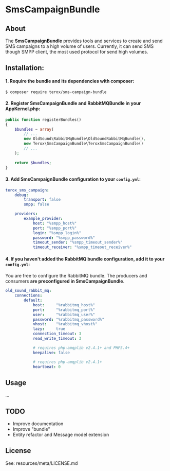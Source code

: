 # SmsCampaignBundle

## About

The **SmsCampaignBundle** provides tools and services to create and send SMS campaigns to a high volume of users. Currently,
it can send SMS though SMPP client, the most used protocol for send high volumes.

## Installation:

#### 1. Require the bundle and its dependencies with composer:

```
$ composer require terox/sms-campaign-bundle
```

#### 2. Register SmsCampaignBundle and RabbitMQBundle in your AppKernel.php:

```php
public function registerBundles()
{
    $bundles = array(
        // ...
        new OldSound\RabbitMqBundle\OldSoundRabbitMqBundle(),
        new Terox\SmsCampaignBundle\TeroxSmsCampaignBundle()
        // ...
    );
    
    return $bundles;
}
```

#### 3. Add **SmsCampaignBundle** configuration to your ```config.yml```:

```yaml
terox_sms_campaign:
    debug:
        transport: false
        smpp: false

    providers:
        example_provider:
            host: "%smpp_host%"
            port: "%smpp_port%"
            login: "%smpp_login%"
            password: "%smpp_password%"
            timeout_sender: "%smpp_timeout_sender%"
            timeout_receiver: "%smpp_timeout_receiver%"
```

#### 4. If you haven't added the **RabbitMQ bundle** configuration, add it to your ```config.yml```:
You are free to configure the RabbitMQ bundle. The producers and consumers **are preconfigured in SmsCampaignBundle**.

```yaml
old_sound_rabbit_mq:
    connections:
        default:
            host:     "%rabbitmq_host%"
            port:     "%rabbitmq_port%"
            user:     "%rabbitmq_user%"
            password: "%rabbitmq_password%"
            vhost:    "%rabbitmq_vhost%"
            lazy:     true
            connection_timeout: 3
            read_write_timeout: 3

            # requires php-amqplib v2.4.1+ and PHP5.4+
            keepalive: false

            # requires php-amqplib v2.4.1+
            heartbeat: 0
```

## Usage

...

## TODO

* Improve documentation
* Improve "bundle"
* Entity refactor and Message model extension

## License

See: resources/meta/LICENSE.md
